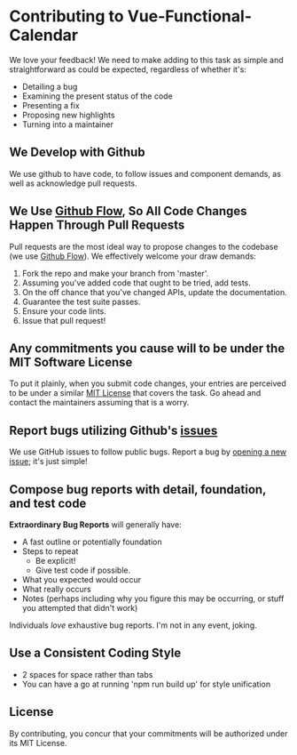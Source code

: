 # Contributing to Vue-Functional-Calendar
We love your feedback! We need to make adding to this task as simple and straightforward as could be expected, regardless of whether it's:

- Detailing a bug
- Examining the present status of the code
- Presenting a fix
- Proposing new highlights
- Turning into a maintainer

## We Develop with Github
We use github to have code, to follow issues and component demands, as well as acknowledge pull requests.

## We Use [Github Flow](https://docs.github.com/en/get-started/quickstart/github-flow), So All Code Changes Happen Through Pull Requests
Pull requests are the most ideal way to propose changes to the codebase (we use [Github Flow](https://docs.github.com/en/get-started/quickstart/github-flow)). We effectively welcome your draw demands:

1. Fork the repo and make your branch from 'master'.
2. Assuming you've added code that ought to be tried, add tests.
3. On the off chance that you've changed APIs, update the documentation.
4. Guarantee the test suite passes.
5. Ensure your code lints.
6. Issue that pull request!

## Any commitments you cause will to be under the MIT Software License
To put it plainly, when you submit code changes, your entries are perceived to be under a similar [MIT License](http://choosealicense.com/licenses/mit/) that covers the task. Go ahead and contact the maintainers assuming that is a worry.

## Report bugs utilizing Github's [issues](https://github.com/ManukMinasyan/vue-functional-calendar/issues)
We use GitHub issues to follow public bugs. Report a bug by [opening a new issue](https://github.com/ManukMinasyan/vue-functional-calendar/issues/new); it's just simple!

## Compose bug reports with detail, foundation, and test code

**Extraordinary Bug Reports** will generally have:

- A fast outline or potentially foundation
- Steps to repeat
  - Be explicit!
  - Give test code if possible.
- What you expected would occur
- What really occurs
- Notes (perhaps including why you figure this may be occurring, or stuff you attempted that didn't work)

Individuals *love* exhaustive bug reports. I'm not in any event, joking.

## Use a Consistent Coding Style

* 2 spaces for space rather than tabs
* You can have a go at running 'npm run build up' for style unification

## License
By contributing, you concur that your commitments will be authorized under its MIT License.
